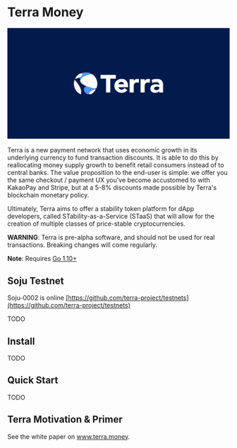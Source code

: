 # Terra Money
![banner](docs/graphics/terra-sdk-img.png)

<!-- [![version](https://img.shields.io/github/tag/cosmos/cosmos-sdk.svg)](https://github.com/cosmos/cosmos-sdk/releases/latest)
[![CircleCI](https://circleci.com/gh/cosmos/cosmos-sdk/tree/master.svg?style=shield)](https://circleci.com/gh/cosmos/cosmos-sdk/tree/master)
[![codecov](https://codecov.io/gh/cosmos/cosmos-sdk/branch/master/graph/badge.svg)](https://codecov.io/gh/cosmos/cosmos-sdk)
[![Go Report Card](https://goreportcard.com/badge/github.com/cosmos/cosmos-sdk)](https://goreportcard.com/report/github.com/cosmos/cosmos-sdk)
[![license](https://img.shields.io/github/license/cosmos/cosmos-sdk.svg)](https://github.com/cosmos/cosmos-sdk/blob/master/LICENSE)
[![LoC](https://tokei.rs/b1/github/cosmos/cosmos-sdk)](https://github.com/cosmos/cosmos-sdk)
[![API Reference](https://godoc.org/github.com/cosmos/cosmos-sdk?status.svg
)](https://godoc.org/github.com/cosmos/cosmos-sdk)
[![riot.im](https://img.shields.io/badge/riot.im-JOIN%20CHAT-green.svg)](https://riot.im/app/#/room/#cosmos-sdk:matrix.org) -->


Terra is a new payment network that uses economic growth in its underlying currency to fund transaction discounts. It is able to do this by reallocating money supply growth to benefit retail consumers instead of to central banks. The value proposition to the end-user is simple: we offer you the same checkout / payment UX you've become accustomed to with KakaoPay and Stripe, but at a 5-8% discounts made possible by Terra's blockchain monetary policy. 

Ultimately, Terra aims to offer a stability token platform for dApp developers, called STability-as-a-Service (STaaS) that will allow for the creation of multiple classes of price-stable cryptocurrencies. 

**WARNING**: Terra is pre-alpha software, and should not be used for real transactions. Breaking changes will come regularly.  

**Note**: Requires [Go 1.10+](https://golang.org/dl/)

## Soju Testnet

Soju-0002 is online
[https://github.com/terra-project/testnets](https://github.com/terra-project/testnets)

TODO

## Install

TODO

## Quick Start

TODO


## Terra Motivation & Primer 

See the white paper on www.terra.money.
